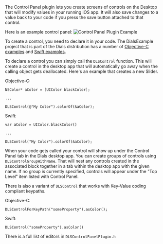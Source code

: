 The Control Panel plugin lets you create screens of controls on the Desktop that will modify values in your running iOS app. It will also save changes to a value back to your code if you press the save button attached to that control.

Here is an example control panel:
![Control Panel Plugin Example](control-panel-example.png)

To create a control, you need to declare it in your code. The DialsExample project that is part of the Dials distribution has a number of [Objective-C examples](DialsExample/Source/ViewController.m) and [Swift examples](DialsExample/Source/ViewController.m).

To declare a control you can simply call the ``DLSControl`` function. This will create a control in the desktop app that will automatically go away when the calling object gets deallocated. Here's an example that creates a new Slider.

Objective-C:
```
NSColor* aColor = [UIColor blackColor];

...

DLSControl(@"My Color").colorOf(&aColor);
```

Swift:
```
var aColor = UIColor.blackColor()

...

DLSControl("My Color").colorOf(&aColor);

```

When your code gets called your control will show up under the Control Panel tab in the Dials desktop app. You can create groups of controls using ``DLSControlGroupWithName``. That will nest any controls created in the associated block together in a tab within the desktop app with the given name. If no group is currently specified, controls will appear under the "Top Level" item listed with Control Panel.


There is also a variant of ``DLSControl`` that works with Key-Value coding compliant keypaths.

Objective-C:
```
DLSControlForKeyPath("someProperty").asColor();
```

Swift:
```
DLSControl("someProperty").asColor()
```

There is a full list of editors in ``DLSControlPanelPlugin.h``

